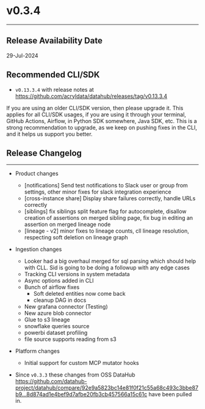 # v0.3.4
---

Release Availability Date
---
29-Jul-2024

Recommended CLI/SDK
---
- `v0.13.3.4` with release notes at https://github.com/acryldata/datahub/releases/tag/v0.13.3.4

If you are using an older CLI/SDK version, then please upgrade it. This applies for all CLI/SDK usages, if you are using it through your terminal, GitHub Actions, Airflow, in Python SDK somewhere, Java SDK, etc. This is a strong recommendation to upgrade, as we keep on pushing fixes in the CLI, and it helps us support you better.

## Release Changelog
---

- Product changes
    - [notifications] Send test notifications to Slack user or group from settings, other minor fixes for slack integration experience
    - [cross-instance share] Display share failures correctly, handle URLs correctly
    - [siblings] fix siblings split feature flag for autocomplete, disallow creation of assertions on merged sibling page, fix bug in editing an assertion on merged lineage node
    - [lineage - v2] minor fixes to lineage counts, cll lineage resolution, respecting soft deletion on lineage graph


- Ingestion changes
    - Looker had a big overhaul merged for sql parsing which should help with CLL. Sid is going to be doing a followup with any edge cases
    - Tracking CLI versions in system metadata
    - Async options added in CLI
    - Bunch of airflow fixes
        - Soft deleted entities now come back
        - cleanup DAG in docs
    - New grafana connector (Testing)
    - New azure blob connector
    - Glue to s3 lineage
    - snowflake queries source
    - powerbi dataset profiling
    - file source supports reading from s3
 
- Platform changes
    - Initial support for custom MCP mutator hooks


- Since `v0.3.3` these changes from OSS DataHub https://github.com/datahub-project/datahub/compare/92e9a5823bc14e81f0f21c55a68c493c3bbe87b9...8d874ad1e4bef9d7afbe20fb3cb457566a15c61c have been pulled in.

